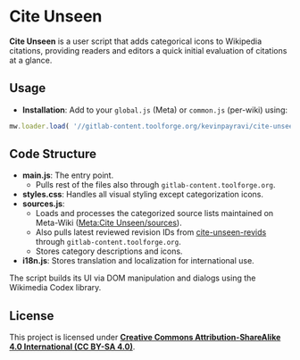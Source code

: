 # Cite Unseen

**Cite Unseen** is a user script that adds categorical icons to Wikipedia citations, providing readers and editors a quick initial evaluation of citations at a glance.

## Usage

- **Installation**: Add to your `global.js` (Meta) or `common.js` (per-wiki) using:

```js
mw.loader.load( '//gitlab-content.toolforge.org/kevinpayravi/cite-unseen/-/raw/main/main.js?mime=text/javascript' );  // Backlink: [[m:Meta:Cite Unseen]]
```

## Code Structure

- **main.js**: The entry point.
  - Pulls rest of the files also through `gitlab-content.toolforge.org`.
- **styles.css**: Handles all visual styling except categorization icons.
- **sources.js**:
  - Loads and processes the categorized source lists maintained on Meta-Wiki ([Meta:Cite Unseen/sources](https://meta.wikimedia.org/wiki/Meta:Cite_Unseen/sources)).
  - Also pulls latest reviewed revision IDs from [cite-unseen-revids](https://gitlab.wikimedia.org/kevinpayravi/cite-unseen-revids) through `gitlab-content.toolforge.org`.
  - Stores category descriptions and icons.
- **i18n.js**: Stores translation and localization for international use.

The script builds its UI via DOM manipulation and dialogs using the Wikimedia Codex library.

## License

This project is licensed under **[Creative Commons Attribution-ShareAlike 4.0 International (CC BY-SA 4.0)](/LICENSE)**.